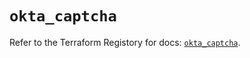# `okta_captcha`

Refer to the Terraform Registory for docs: [`okta_captcha`](https://registry.terraform.io/providers/okta/okta/4.2.0/docs/resources/captcha).
